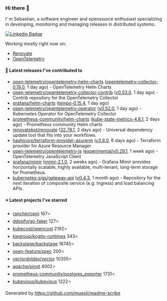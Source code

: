 ### Hi there 👋

I’ m Sebastian, a software engineer and opensource enthusiast specializing in developing, monitoring and managing releases in distributed systems.

[![Linkedin Badge](https://img.shields.io/badge/-LinkedIn-blue?style=flat&logo=Linkedin&logoColor=white&link=https://www.linkedin.com/in/sebastian-poxhofer/)](https://www.linkedin.com/in/sebastian-poxhofer/)

Working mostly right now on:
- [Renovate](https://github.com/renovatebot/renovate)
- [OpenTelemetry](https://github.com/open-telemetry)



#### 🚀 Latest releases I've contributed to

- [open-telemetry/opentelemetry-helm-charts](https://github.com/open-telemetry/opentelemetry-helm-charts) ([opentelemetry-collector-0.19.0](https://github.com/open-telemetry/opentelemetry-helm-charts/releases/tag/opentelemetry-collector-0.19.0), 1 day ago) - OpenTelemetry Helm Charts
- [open-telemetry/opentelemetry-collector-contrib](https://github.com/open-telemetry/opentelemetry-collector-contrib) ([v0.53.0](https://github.com/open-telemetry/opentelemetry-collector-contrib/releases/tag/v0.53.0), 1 day ago) - Contrib repository for the OpenTelemetry Collector
- [grafana/helm-charts](https://github.com/grafana/helm-charts) ([tempo-0.15.4](https://github.com/grafana/helm-charts/releases/tag/tempo-0.15.4), 1 day ago)
- [open-telemetry/opentelemetry-operator](https://github.com/open-telemetry/opentelemetry-operator) ([v0.52.0](https://github.com/open-telemetry/opentelemetry-operator/releases/tag/v0.52.0), 1 day ago) - Kubernetes Operator for OpenTelemetry Collector
- [prometheus-community/helm-charts](https://github.com/prometheus-community/helm-charts) ([kube-state-metrics-4.8.1](https://github.com/prometheus-community/helm-charts/releases/tag/kube-state-metrics-4.8.1), 2 days ago) - Prometheus community Helm charts
- [renovatebot/renovate](https://github.com/renovatebot/renovate) ([32.78.1](https://github.com/renovatebot/renovate/releases/tag/32.78.1), 2 days ago) - Universal dependency update tool that fits into your workflows.
- [hashicorp/terraform-provider-azurerm](https://github.com/hashicorp/terraform-provider-azurerm) ([v3.9.0](https://github.com/hashicorp/terraform-provider-azurerm/releases/tag/v3.9.0), 6 days ago) - Terraform provider for Azure Resource Manager
- [open-telemetry/opentelemetry-js](https://github.com/open-telemetry/opentelemetry-js) ([experimental/v0.29.1](https://github.com/open-telemetry/opentelemetry-js/releases/tag/experimental%2Fv0.29.1), 1 week ago) - OpenTelemetry JavaScript Client
- [grafana/mimir](https://github.com/grafana/mimir) ([mimir-2.1.0](https://github.com/grafana/mimir/releases/tag/mimir-2.1.0), 2 weeks ago) - Grafana Mimir provides horizontally scalable, highly available, multi-tenant, long-term storage for Prometheus.
- [kubernetes-sigs/gateway-api](https://github.com/kubernetes-sigs/gateway-api) ([v0.4.3](https://github.com/kubernetes-sigs/gateway-api/releases/tag/v0.4.3), 1 month ago) - Repository for the next iteration of composite service (e.g. Ingress) and load balancing APIs.

#### ⭐ Latest projects I've starred

- [rancher/opni](https://github.com/rancher/opni) 167⭐
- [ddosify/go-faker](https://github.com/ddosify/go-faker) 127⭐
- [kubecost/opencost](https://github.com/kubecost/opencost) 2192⭐
- [kiegroup/kogito-runtimes](https://github.com/kiegroup/kogito-runtimes) 343⭐
- [backstage/backstage](https://github.com/backstage/backstage) 16745⭐
- [open-feature/spec](https://github.com/open-feature/spec) 200⭐
- [vectordotdev/vector](https://github.com/vectordotdev/vector) 10355⭐
- [apache/pinot](https://github.com/apache/pinot) 4002⭐
- [prometheus-community/postgres_exporter](https://github.com/prometheus-community/postgres_exporter) 1731⭐
- [kubevious/kubevious](https://github.com/kubevious/kubevious) 1222⭐



Generated by https://github.com/muesli/readme-scribe
